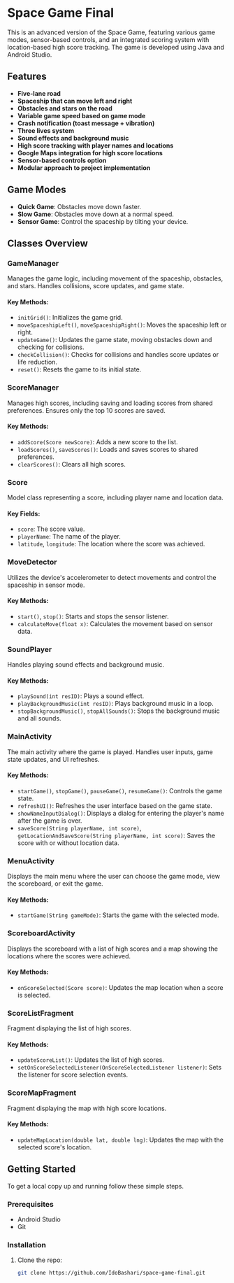 # Space Game Final

This is an advanced version of the Space Game, featuring various game modes, sensor-based controls, and an integrated scoring system with location-based high score tracking. The game is developed using Java and Android Studio.

## Features

- **Five-lane road**
- **Spaceship that can move left and right**
- **Obstacles and stars on the road**
- **Variable game speed based on game mode**
- **Crash notification (toast message + vibration)**
- **Three lives system**
- **Sound effects and background music**
- **High score tracking with player names and locations**
- **Google Maps integration for high score locations**
- **Sensor-based controls option**
- **Modular approach to project implementation**

## Game Modes

- **Quick Game**: Obstacles move down faster.
- **Slow Game**: Obstacles move down at a normal speed.
- **Sensor Game**: Control the spaceship by tilting your device.

## Classes Overview

### GameManager
Manages the game logic, including movement of the spaceship, obstacles, and stars. Handles collisions, score updates, and game state.

#### Key Methods:
- `initGrid()`: Initializes the game grid.
- `moveSpaceshipLeft()`, `moveSpaceshipRight()`: Moves the spaceship left or right.
- `updateGame()`: Updates the game state, moving obstacles down and checking for collisions.
- `checkCollision()`: Checks for collisions and handles score updates or life reduction.
- `reset()`: Resets the game to its initial state.

### ScoreManager
Manages high scores, including saving and loading scores from shared preferences. Ensures only the top 10 scores are saved.

#### Key Methods:
- `addScore(Score newScore)`: Adds a new score to the list.
- `loadScores()`, `saveScores()`: Loads and saves scores to shared preferences.
- `clearScores()`: Clears all high scores.

### Score
Model class representing a score, including player name and location data.

#### Key Fields:
- `score`: The score value.
- `playerName`: The name of the player.
- `latitude`, `longitude`: The location where the score was achieved.

### MoveDetector
Utilizes the device's accelerometer to detect movements and control the spaceship in sensor mode.

#### Key Methods:
- `start()`, `stop()`: Starts and stops the sensor listener.
- `calculateMove(float x)`: Calculates the movement based on sensor data.

### SoundPlayer
Handles playing sound effects and background music.

#### Key Methods:
- `playSound(int resID)`: Plays a sound effect.
- `playBackgroundMusic(int resID)`: Plays background music in a loop.
- `stopBackgroundMusic()`, `stopAllSounds()`: Stops the background music and all sounds.

### MainActivity
The main activity where the game is played. Handles user inputs, game state updates, and UI refreshes.

#### Key Methods:
- `startGame()`, `stopGame()`, `pauseGame()`, `resumeGame()`: Controls the game state.
- `refreshUI()`: Refreshes the user interface based on the game state.
- `showNameInputDialog()`: Displays a dialog for entering the player's name after the game is over.
- `saveScore(String playerName, int score)`, `getLocationAndSaveScore(String playerName, int score)`: Saves the score with or without location data.

### MenuActivity
Displays the main menu where the user can choose the game mode, view the scoreboard, or exit the game.

#### Key Methods:
- `startGame(String gameMode)`: Starts the game with the selected mode.

### ScoreboardActivity
Displays the scoreboard with a list of high scores and a map showing the locations where the scores were achieved.

#### Key Methods:
- `onScoreSelected(Score score)`: Updates the map location when a score is selected.

### ScoreListFragment
Fragment displaying the list of high scores.

#### Key Methods:
- `updateScoreList()`: Updates the list of high scores.
- `setOnScoreSelectedListener(OnScoreSelectedListener listener)`: Sets the listener for score selection events.

### ScoreMapFragment
Fragment displaying the map with high score locations.

#### Key Methods:
- `updateMapLocation(double lat, double lng)`: Updates the map with the selected score's location.

## Getting Started

To get a local copy up and running follow these simple steps.

### Prerequisites

- Android Studio
- Git

### Installation

1. Clone the repo:
   ```sh
   git clone https://github.com/IdoBashari/space-game-final.git

